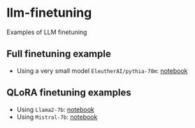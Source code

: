 # llm-finetuning

Examples of LLM finetuning


## Full finetuning example

- Using a very small model `EleutherAI/pythia-70m`: [notebook](./finetune_full_pythia.ipynb)


## QLoRA finetuning examples

- Using `Llama2-7b`: [notebook](./finetune_qlora_llama2.ipynb)
- Using `Mistral-7b`: [notebook](./finetune_qlora_mistral.ipynb)
